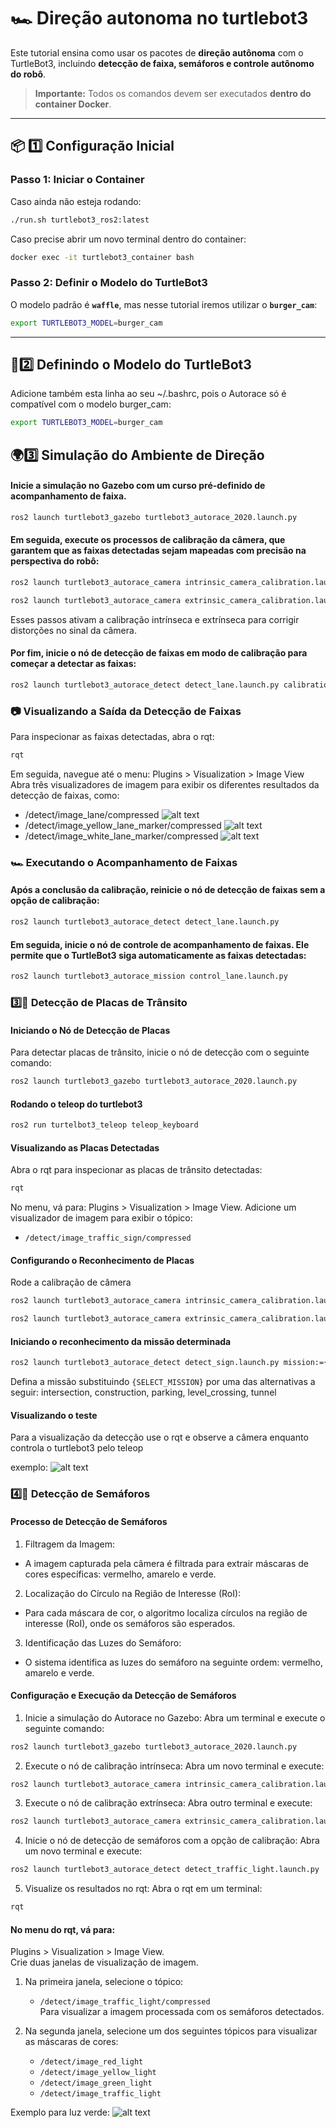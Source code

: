 # 🏎️ Direção autonoma no turtlebot3

Este tutorial ensina como usar os pacotes de **direção autônoma** com o TurtleBot3, incluindo **detecção de faixa, semáforos e controle autônomo do robô**.

> **Importante:** Todos os comandos devem ser executados **dentro do container Docker**.
---

## 📦 1️⃣ Configuração Inicial

### **Passo 1: Iniciar o Container**
Caso ainda não esteja rodando:
```bash
./run.sh turtlebot3_ros2:latest
```
Caso precise abrir um novo terminal dentro do container:
```bash
docker exec -it turtlebot3_container bash
```
### **Passo 2: Definir o Modelo do TurtleBot3**
O modelo padrão é **`waffle`**, mas nesse tutorial iremos utilizar o **`burger_cam`**:
```bash
export TURTLEBOT3_MODEL=burger_cam 
```
---

## 🤖2️⃣ Definindo o Modelo do TurtleBot3

Adicione também esta linha ao seu ~/.bashrc, pois o Autorace só é compatível com o modelo burger_cam:
```bash
export TURTLEBOT3_MODEL=burger_cam
```


## 🌍3️⃣ Simulação do Ambiente de Direção
#### Inicie a simulação no Gazebo com um curso pré-definido de acompanhamento de faixa.
```bash
ros2 launch turtlebot3_gazebo turtlebot3_autorace_2020.launch.py
```

#### Em seguida, execute os processos de calibração da câmera, que garantem que as faixas detectadas sejam mapeadas com precisão na perspectiva do robô:
```bash
ros2 launch turtlebot3_autorace_camera intrinsic_camera_calibration.launch.py
```

```bash
ros2 launch turtlebot3_autorace_camera extrinsic_camera_calibration.launch.py
```
Esses passos ativam a calibração intrínseca e extrínseca para corrigir distorções no sinal da câmera.

#### Por fim, inicie o nó de detecção de faixas em modo de calibração para começar a detectar as faixas:
```bash
ros2 launch turtlebot3_autorace_detect detect_lane.launch.py calibration_mode:=True
```

### 📷 Visualizando a Saída da Detecção de Faixas

Para inspecionar as faixas detectadas, abra o rqt:
```bash
rqt
```
Em seguida, navegue até o menu: Plugins > Visualization > Image View
Abra três visualizadores de imagem para exibir os diferentes resultados da detecção de faixas, como:
- /detect/image_lane/compressed
![alt text](images/lane.png) 
- /detect/image_yellow_lane_marker/compressed
![alt text](images/yellow.png) 
- /detect/image_white_lane_marker/compressed
![alt text](images/white.png) 

### 🏎️ Executando o Acompanhamento de Faixas
#### Após a conclusão da calibração, reinicie o nó de detecção de faixas sem a opção de calibração:

```bash
ros2 launch turtlebot3_autorace_detect detect_lane.launch.py
```

#### Em seguida, inicie o nó de controle de acompanhamento de faixas. Ele permite que o TurtleBot3 siga automaticamente as faixas detectadas:
```bash
ros2 launch turtlebot3_autorace_mission control_lane.launch.py
```
### 3️⃣🚦 Detecção de Placas de Trânsito

#### Iniciando o Nó de Detecção de Placas
Para detectar placas de trânsito, inicie o nó de detecção com o seguinte comando:
```bash
ros2 launch turtlebot3_gazebo turtlebot3_autorace_2020.launch.py
```

#### Rodando o teleop do turtlebot3
```bash
ros2 run turtelbot3_teleop teleop_keyboard
```

#### Visualizando as Placas Detectadas
Abra o rqt para inspecionar as placas de trânsito detectadas:
```bash
rqt
```
No menu, vá para: Plugins > Visualization > Image View. Adicione um visualizador de imagem para exibir o tópico:
- `/detect/image_traffic_sign/compressed`

#### Configurando o Reconhecimento de Placas
Rode a calibração de câmera
```bash
ros2 launch turtlebot3_autorace_camera intrinsic_camera_calibration.launch.py
```
```bash
ros2 launch turtlebot3_autorace_camera extrinsic_camera_calibration.launch.py

```
#### Iniciando o reconhecimento da missão determinada
```bash
ros2 launch turtlebot3_autorace_detect detect_sign.launch.py mission:={SELECT_MISSION}

```

Defina a missão substituindo `{SELECT_MISSION}` por uma das alternativas a seguir: intersection, construction, parking, level_crossing, tunnel

#### Visualizando o teste
Para a visualização da detecção use o rqt e observe a câmera enquanto controla o turtlebot3 pelo teleop

exemplo: 
![alt text](images/detection_sign.png)

### 4️⃣🚦 Detecção de Semáforos

#### Processo de Detecção de Semáforos
1. Filtragem da Imagem:

- A imagem capturada pela câmera é filtrada para extrair máscaras de cores específicas: vermelho, amarelo e verde.

2. Localização do Círculo na Região de Interesse (RoI):

- Para cada máscara de cor, o algoritmo localiza círculos na região de interesse (RoI), onde os semáforos são esperados.

3. Identificação das Luzes do Semáforo:

- O sistema identifica as luzes do semáforo na seguinte ordem: vermelho, amarelo e verde.

#### Configuração e Execução da Detecção de Semáforos
1. Inicie a simulação do Autorace no Gazebo: Abra um terminal e execute o seguinte comando:
```bash
ros2 launch turtlebot3_gazebo turtlebot3_autorace_2020.launch.py
```

2. Execute o nó de calibração intrínseca: Abra um novo terminal e execute:
```bash
ros2 launch turtlebot3_autorace_camera intrinsic_camera_calibration.launch.py
```

3. Execute o nó de calibração extrínseca: Abra outro terminal e execute:
```bash
ros2 launch turtlebot3_autorace_camera extrinsic_camera_calibration.launch.py
```

4. Inicie o nó de detecção de semáforos com a opção de calibração: Abra um novo terminal e execute:
```bash
ros2 launch turtlebot3_autorace_detect detect_traffic_light.launch.py 
```

5. Visualize os resultados no rqt: Abra o rqt em um terminal:
```bash
rqt
```

#### No menu do rqt, vá para:

Plugins > Visualization > Image View.  
Crie duas janelas de visualização de imagem.

1. Na primeira janela, selecione o tópico:  
    - `/detect/image_traffic_light/compressed`  
      Para visualizar a imagem processada com os semáforos detectados.

2. Na segunda janela, selecione um dos seguintes tópicos para visualizar as máscaras de cores:  
    - `/detect/image_red_light`  
    - `/detect/image_yellow_light`  
    - `/detect/image_green_light`  
    - `/detect/image_traffic_light`

Exemplo para luz verde:
![alt text](images/traffic_light.png)
